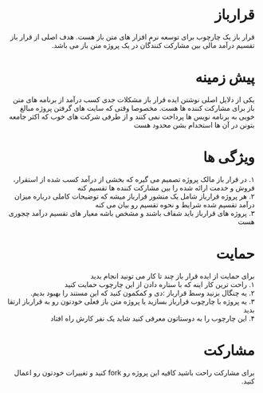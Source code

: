 <h1 lang="fa" dir="rtl" align="right">قرارباز</h1>
<p lang="fa" dir="rtl" align="right">
قرار باز یک چارچوب برای توسعه نرم افزار های متن باز هست. هدف اصلی از قرار باز تقسیم درآمد مالی بین مشارکت کنندگان در یک پروژه متن باز می باشد.</p>


<h1 lang="fa" dir="rtl" align="right">پیش زمینه</h1>
<p lang="fa" dir="rtl" align="right">
یکی از دلایل اصلی نوشتن ایده قرار باز مشکلات جدی کسب درآمد از برنامه های متن باز برای مشارکت کننده ها هست. مخصوصا وقتی که سایت های  گرفتن پروژه مبالغ خوبی به برنامه نویس ها پرداخت نمی کنند و از طرفی شرکت های خوب که اکثر جامعه بتونن در آن ها استخدام بشن محدود هست</p>

<h1 lang="fa" dir="rtl" align="right">ویژگی ها</h1>
<p lang="fa" dir="rtl" align="right">
۱. در قرار باز مالک پروژه تصمیم می گیره که بخشی از درآمد کسب شده از استقرار، فروش و خدمت ارائه شده را بین مشارکت کننده ها تقسیم کنه
</br>
۲. هر پروژه قرارباز شامل یک منشور قرارباز میشه که توضیحات کاملی درباره میزان درآمد تقسیم شده شرایط و نحوه تقسیم رو بیان می کنه
</br>
۳. پروژه های قرارباز باید شفاف باشند و مشخص باشه معیار های تقسیم درآمد چجوری هست
</br>
</p>

<h1 lang="fa" dir="rtl" align="right">حمایت</h1>
<p lang="fa" dir="rtl" align="right">
برای حمایت از ایده قرار باز چند تا کار می تونید انجام بدید
</br>
۱. راحت ترین کار اینه که با ستاره دادن از این چارچوب حمایت کنید
</br>
۲. یه چنگال بزنید وسط قرارباز :دی و کمکمون کنید که این مستند را بهبود بدیم.
</br>
۳. یه پروژه با چارچوب قرارباز بسازید یا پروژه متن باز فعلی خودتون رو به قرارباز ارتقا بدید
</br>
۴. این چارچوب را به دوستاتون معرفی کنید شاید یک نفر کارش راه افتاد
</br>
</p>

<h1 lang="fa" dir="rtl" align="right">مشارکت</h1>
<p lang="fa" dir="rtl" align="right">
برای مشارکت راحت باشید کافیه این پروژه رو fork کنید و تغییرات خودتون رو اعمال کنید.
</p>

<h1 lang="fa" dir="rtl" align="right"></h1>
<p lang="fa" dir="rtl" align="right"></p>
